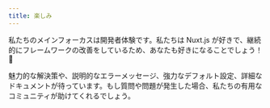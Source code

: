 ```yaml
---
title: 楽しみ
---
```

私たちのメインフォーカスは開発者体験です。私たちは Nuxt.js が好きで、継続的にフレームワークの改善をしているため、あなたも好きになることでしょう！　💚

魅力的な解決策や、説明的なエラーメッセージ、強力なデフォルト設定、詳細なドキュメントが待っています。もし質問や問題が発生した場合、私たちの有用なコミュニティが助けてくれるでしょう。
